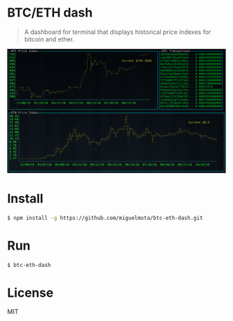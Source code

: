 # BTC/ETH dash

> A dashboard for terminal that displays historical price indexes for bitcoin and ether.

<img src="./screenshot.png" width="800">

# Install

```bash
$ npm install -g https://github.com/miguelmota/btc-eth-dash.git
```

# Run

```bash
$ btc-eth-dash
```

# License

MIT

